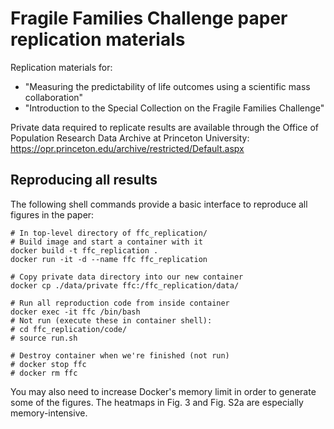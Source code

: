 # Fragile Families Challenge paper replication materials

Replication materials for:
- "Measuring the predictability of life outcomes using a scientific mass collaboration"
- "Introduction to the Special Collection on the Fragile Families Challenge"

Private data required to replicate results are available through the Office of Population Research Data Archive at Princeton University: https://opr.princeton.edu/archive/restricted/Default.aspx

## Reproducing all results

The following shell commands provide a basic interface to reproduce all figures in the paper:

```
# In top-level directory of ffc_replication/
# Build image and start a container with it
docker build -t ffc_replication .
docker run -it -d --name ffc ffc_replication

# Copy private data directory into our new container
docker cp ./data/private ffc:/ffc_replication/data/

# Run all reproduction code from inside container
docker exec -it ffc /bin/bash
# Not run (execute these in container shell):
# cd ffc_replication/code/
# source run.sh

# Destroy container when we're finished (not run)
# docker stop ffc
# docker rm ffc
```

You may also need to increase Docker's memory limit in order to generate some of the figures. The heatmaps in Fig. 3 and Fig. S2a are especially memory-intensive.
